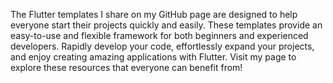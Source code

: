 The Flutter templates I share on my GitHub page are designed to help everyone start their projects quickly and easily. These templates provide an easy-to-use and flexible framework for both beginners and experienced developers. Rapidly develop your code, effortlessly expand your projects, and enjoy creating amazing applications with Flutter. Visit my page to explore these resources that everyone can benefit from!
